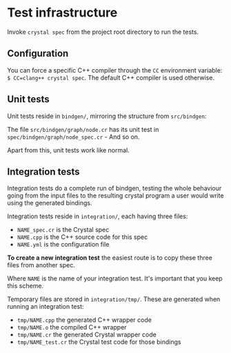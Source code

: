 # Test infrastructure

Invoke `crystal spec` from the project root directory to run the tests.

## Configuration

You can force a specific C++ compiler through the `CC` environment variable:
`$ CC=clang++ crystal spec`.  The default C++ compiler is used otherwise.

## Unit tests

Unit tests reside in `bindgen/`, mirroring the structure from `src/bindgen`:

The file `src/bindgen/graph/node.cr` has its unit test in
`spec/bindgen/graph/node_spec.cr` - And so on.

Apart from this, unit tests work like normal.

## Integration tests

Integration tests do a complete run of bindgen, testing the whole behaviour
going from the input files to the resulting crystal program a user would write
using the generated bindings.

Integration tests reside in `integration/`, each having three files:

* `NAME_spec.cr` is the Crystal spec
* `NAME.cpp` is the C++ source code for this spec
* `NAME.yml` is the configuration file

**To create a new integration test** the easiest route is to copy these three
files from another spec.

Where `NAME` is the name of your integration test.  It's important that you keep
this scheme.

Temporary files are stored in `integration/tmp/`.  These are generated when
running an integration test:

* `tmp/NAME.cpp` the generated C++ wrapper code
* `tmp/NAME.o` the compiled C++ wrapper
* `tmp/NAME.cr` the generated Crystal wrapper code
* `tmp/NAME_test.cr` the Crystal test code for those bindings
